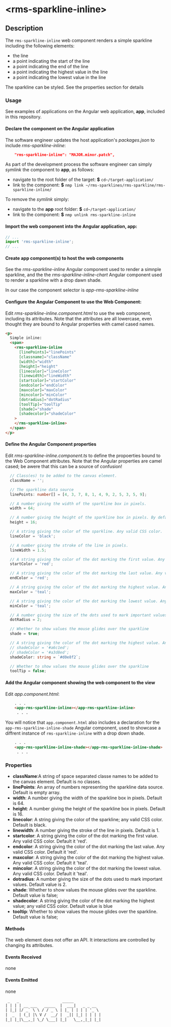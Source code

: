 &lt;rms-sparkline-inline&gt;
====

Description
----
The `rms-sparkline-inline` web component renders a simple sparkline including the following elements:
* the line
* a point indicating the start of the line
* a point indicating the end of the line
* a point indicating the highest value in the line
* a point indicating the lowest value in the line

The sparkline can be styled. See the properties section for details


### Usage
See examples of applications on the Angular web application, **app**, included in this repository.


#### Declare the component on the Angular application
The software engineer updates the host application's _packages.json_ to include _rms-sparkline-inline_:

````json
    "rms-sparkline-inline": "MAJOR.minor.patch",
````

As part of the development process the software engineer can simply _symlink_ the component to **app**, as follows:
* navigate to the root folder of the target: **$** `cd~/target-application/`
* link to the component: **$** `nmp link ~/rms-sparklines/rms-sparkline/rms-sparkline-inline/`

To remove the _symlink_ simply:
* navigate to the **app** root folder: **$** `cd~/target-application/`
* link to the component: **$** `nmp unlink rms-sparkline-inline`

#### Import the web component into the Angular application, **app**:
```typescript
// ...
import 'rms-sparkline-inline';
// ...
````

#### Create **app** component(s) to host the web components
See the _rms-sparkline-inline_ Angular component used to render a simnple sparkline, and the the _rms-sparkline-inline-chart_ Angular component used to render a sparkline with a drop dawn shade.

In our case the component selector is _app-rms-sparkline-inline_

#### Configure the Angular Component to use the Web Component:
Edit _rms-sparkline-inline.component.html_ to use the web component, including its attributes. Note that the attributes are all lowercase, even thought they are bound to Angular properties with camel cased names.

````html
<p>
  Simple inline:
  <span>
    <rms-sparkline-inline
      [linePoints]="linePoints"
      [classname]="className"
      [width]="width"
      [height]="height"
      [linecolor]="lineColor"
      [linewidth]="lineWidth"
      [startcolor]="startColor"
      [endcolor]="endColor"
      [maxcolor]="maxColor"
      [mincolor]="minColor"
      [dotradius]="dotRadius"
      [toolTip]="toolTip"
      [shade]="shade"
      [shadecolor]="shadeColor"
    >
    </rms-sparkline-inline>
  </span>
</p>

````

#### Define the Angular Component properties
Edit _rms-sparkline-inline.component.ts_ to define the propoerties bound to the Web Component attributes. Note that the Angular properties are camel cased; be awere that this can be a source of confusion!
````typescript
  // Class(es) to be added to the canvas element.
  className = '';

  // The sparkline data source
  linePoints: number[] = [4, 3, 7, 8, 1, 4, 9, 2, 5, 3, 5, 9];

  // A number giving the width of the sparkline box in pixels.
  width = 64;

  // A number giving the height of the sparkline box in pixels. By default, uses the height of the Canvas element.
  height = 16;

  // A string giving the color of the sparkline. Any valid CSS color.
  lineColor = 'black';

  // A number giving the stroke of the line in pixels.
  lineWidth = 1.5;

  // A string giving the color of the dot marking the first value. Any valid CSS color.
  startColor = 'red';

  // A string giving the color of the dot marking the last value. Any valid CSS color.
  endColor = 'red';

  // A string giving the color of the dot marking the highest value. Any valid CSS color.
  maxColor = 'teal';

  // A string giving the color of the dot marking the lowest value. Any valid CSS color.
  minColor = 'teal';

  // A number giving the size of the dots used to mark important values.
  dotRadius = 2;

  // Whether to show values the mouse glides over the sparkline
  shade = true;

  // A string giving the color of the dot marking the highest value. Any valid CSS color.
  // shadeColor = '#a6c1ed';
  // shadeColor = '#a3d8ed';
  shadeColor: string = `#d0e8f2`;

  // Whether to show values the mouse glides over the sparkline
  toolTip = false;

````

#### Add the Angular component showing the web component to the view
Edit _app.component.html_:

```html
    . . .
    <app-rms-sparkline-inline></app-rms-sparkline-inline>
     . . .
```

You will notice that  `app.component.html` also includes a declaration for the `app-rms-sparkline-inline-shade` Angular component, used to showcase a diffrent instance of `rms-sparkline-inline` with a drop down shade. 

 ```html
     . . .
     <app-rms-sparkline-inline-shade></app-rms-sparkline-inline-shade>
      . . .
 ```

### Properties
* **className**:A string of space separated classe names to be added to the canvas element. Default is no classes.
* **linePoints**: An array of numbers representing the sparkline data source. Default is empty array.
* **width**: A number giving the width of the sparkline box in pixels. Default is 64.
* **height**: A number giving the height of the sparkline box in pixels. Default is 16.
* **linecolor**: A string giving the color of the sparkline; any valid CSS color. Default is black.
* **linewidth**: A number giving the stroke of the line in pixels. Default is 1.
* **startcolor**: A string giving the color of the dot marking the first value. Any valid CSS color. Default it 'red'.
* **endcolor**: A string giving the color of the dot marking the last value. Any valid CSS color. Default it 'red'.
* **maxcolor**: A string giving the color of the dot marking the highest value. Any valid CSS color. Default it 'teal'.
* **mincolor**: A string giving the color of the dot marking the lowest value. Any valid CSS color. Default it 'teal'.
* **dotradius**: A number giving the size of the dots used to mark important values. Default value is 2.
* **shade**: Whether to show values the mouse glides over the sparkline. Default value is false;
* **shadecolor**: A string giving the color of the dot marking the highest value; any valid CSS color. Default value is blue
* **tooltip**: Whether to show values the mouse glides over the sparkline. Default value is false;

#### Methods
The web element does not offer an API. It interactions are controlled by changing its attributes.

#### Events Received
none

#### Events Emitted
none

  
````html
 _   _                   _____            
| | | | __ ___   _____  |  ___|   _ _ __  
| |_| |/ _` \ \ / / _ \ | |_ | | | | '_ \ 
|  _  | (_| |\ V /  __/ |  _|| |_| | | | |
|_| |_|\__,_| \_/ \___| |_|   \__,_|_| |_|                                      
````